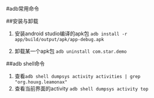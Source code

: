 #adb常用命令

##安装与卸载

1. 安装android studio编译的apk包 `adb install -r app/build/output/apk/app-debug.apk`

2. 卸载某一个apk包 `adb uninstall com.star.demo`

##adb shell命令

1. 查看`adb shell dumpsys activity activities | grep "org.houxg.leamonax"`
2. 查看当前界面的activity  `adb shell dumpsys activity top`
